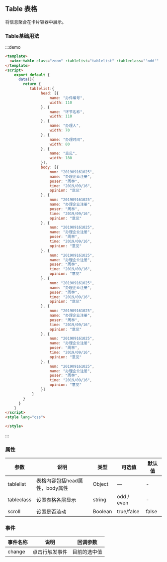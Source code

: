 <script>
	export default {
	  data(){
	    return {
	       tablelist:{
				head: [{
					name: "办件编号",
					width: 110
				}, {
					name: "环节名称",
					width: 110
				}, {
					name: "办理人",
					width: 70
				}, {
					name: "办理时间",
					width: 80
				}, {
					name: "意见",
					width: 180
				}],
				body: [{
					num: "201909161025",
					name: "办理企业注册",
					poser: "周林",
					time: "2019/09/16",
					opinion: "意见"
				}, {
					num: "201909161026",
					name: "办理企业注册",
					poser: "周林",
					time: "2019/09/16",
					opinion: "意见"
				}]
			}
	    }
	  }
	}
</script>
<!--
注意：具有交互功能的说明文档，需要有<script></script>标签，在标签元素中定义需要导出的vue实例。
在:::demo ::: 代码块中定义的模版<template></template>会作为导出的vue实例的模版，但是在代码块中的<script></script>中的内容仅作为展示，需注意。
-->
## Table 表格
将信息聚合在卡片容器中展示。
### Table基础用法
:::demo
``` html
<template>
  <wioc-table class="zoom" :tablelist="tablelist" :tableclass="'odd'" :scroll="false"></wioc-table>
</template>
<script>
	export default {
	  data(){
	    return {
	       tablelist:{
				head: [{
					name: "办件编号",
					width: 110
				}, {
					name: "环节名称",
					width: 110
				}, {
					name: "办理人",
					width: 70
				}, {
					name: "办理时间",
					width: 80
				}, {
					name: "意见",
					width: 180
				}],
				body: [{
					num: "201909161025",
					name: "办理企业注册",
					poser: "周林",
					time: "2019/09/16",
					opinion: "意见"
				}, {
					num: "201909161025",
					name: "办理企业注册",
					poser: "周林",
					time: "2019/09/16",
					opinion: "意见"
				}, {
					num: "201909161025",
					name: "办理企业注册",
					poser: "周林",
					time: "2019/09/16",
					opinion: "意见"
				}, {
					num: "201909161025",
					name: "办理企业注册",
					poser: "周林",
					time: "2019/09/16",
					opinion: "意见"
				}, {
					num: "201909161025",
					name: "办理企业注册",
					poser: "周林",
					time: "2019/09/16",
					opinion: "意见"
				}, {
					num: "201909161025",
					name: "办理企业注册",
					poser: "周林",
					time: "2019/09/16",
					opinion: "意见"
				}, {
					num: "201909161025",
					name: "办理企业注册",
					poser: "周林",
					time: "2019/09/16",
					opinion: "意见"
				}, {
					num: "201909161025",
					name: "办理企业注册",
					poser: "周林",
					time: "2019/09/16",
					opinion: "意见"
				}]
			}
	    }
	  }
	}
</script>
<style lang="css">

</style>
```

:::

### 属性
| 参数      | 说明    | 类型      | 可选值       | 默认值   |
|---------- |-------- |---------- |-------------  |-------- |
| tablelist | 表格内容包括head属性，body属性| Object| — | - |
| tableclass | 设置表格各层显示 | string| odd / even | -|
| scroll | 设置是否滚动 | Boolean | true/false |false |

### 事件
| 事件名称      | 说明    | 回调参数      |
|---------- |-------- |---------- |
| change | 点击行触发事件| 目前的选中值 |

